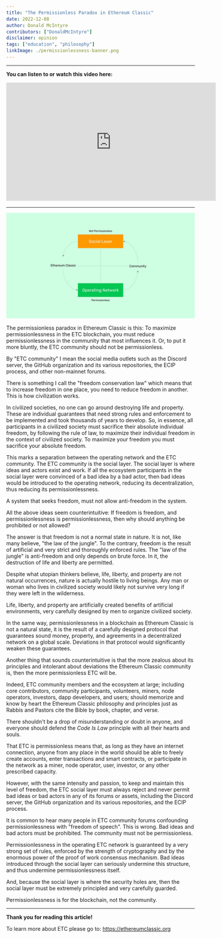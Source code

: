 ```yaml
---
title: "The Permissionless Paradox in Ethereum Classic"
date: 2022-12-08
author: Donald McIntyre
contributors: ["DonaldMcIntyre"]
disclaimer: opinion
tags: ["education", "philosophy"]
linkImage: ./permissionlessness-banner.png
---
```


---
**You can listen to or watch this video here:**

<iframe width="560" height="315" src="https://www.youtube.com/embed/LmHnVjMiE90" title="YouTube video player" frameborder="0" allow="accelerometer; autoplay; clipboard-write; encrypted-media; gyroscope; picture-in-picture" allowfullscreen></iframe>

---

![Permissionlessness in Ethereum Classic does not mean permissionlessness in the community.](./permissionlessness-banner.png)

The permissionless paradox in Ethereum Classic is this: To maximize permissionlessness in the ETC blockchain, you must reduce permissionlessness in the community that most influences it. Or, to put it more bluntly, the ETC community should not be permissionless.

By "ETC community" I mean the social media outlets such as the Discord server, the GitHub organization and its various repositories, the ECIP process, and other non-mainnet forums.

There is something I call the "freedom conservation law" which means that to increase freedom in one place, you need to reduce freedom in another. This is how civilization works.

In civilized societies, no one can go around destroying life and property. These are individual guarantees that need strong rules and enforcement to be implemented and took thousands of years to develop. So, in essence, all participants in a civilized society must sacrifice their absolute individual freedom, by following the rule of law, to maximize their individual freedom in the context of civilized society. To maximize your freedom you must sacrifice your absolute freedom.

This marks a separation between the operating network and the ETC community. The ETC community is the social layer. The social layer is where ideas and actors exist and work. If all the ecosystem participants in the social layer were convinced of a bad idea by a bad actor, then bad ideas would be introduced to the operating network, reducing its decentralization, thus reducing its permissionlessness.

A system that seeks freedom, must not allow anti-freedom in the system.

All the above ideas seem counterintuitive: If freedom is freedom, and permissionlessness is permissionlessness, then why should anything be prohibited or not allowed?

The answer is that freedom is not a normal state in nature. It is not, like many believe, "the law of the jungle". To the contrary, freedom is the result of artificial and very strict and thoroughly enforced rules. The "law of the jungle" is anti-freedom and only depends on brute force. In it, the destruction of life and liberty are permitted.

Despite what utopian thinkers believe, life, liberty, and property are not natural occurrences, nature is actually hostile to living beings. Any man or woman who lives in civilized society would likely not survive very long if they were left in the wilderness.

Life, liberty, and property are artificially created benefits of artificial environments, very carefully designed by men to organize civilized society. 

In the same way, permissionlessness in a blockchain as Ethereum Classic is not a natural state, it is the result of a carefully designed protocol that guarantees sound money, property, and agreements in a decentralized network on a global scale. Deviations in that protocol would significantly weaken these guarantees.

Another thing that sounds counterintuitive is that the more zealous about its principles and intolerant about deviations the Ethereum Classic community is, then the more permissionless ETC will be.

Indeed, ETC community members and the ecosystem at large; including core contributors, community participants, volunteers, miners, node operators, investors, dapp developers, and users; should memorize and know by heart the Ethereum Classic philosophy and principles just as Rabbis and Pastors cite the Bible by book, chapter, and verse.

There shouldn't be a drop of misunderstanding or doubt in anyone, and everyone should defend the *Code Is Law* principle with all their hearts and souls.

That ETC is permissionless means that, as long as they have an internet connection, anyone from any place in the world should be able to freely create accounts, enter transactions and smart contracts, or participate in the network as a miner, node operator, user, investor, or any other prescribed capacity.

However, with the same intensity and passion, to keep and maintain this level of freedom, the ETC social layer must always reject and never permit bad ideas or bad actors in any of its forums or assets, including the Discord server, the GitHub organization and its various repositories, and the ECIP process.

It is common to hear many people in ETC community forums confounding permissionlessness with "freedom of speech". This is wrong. Bad ideas and bad actors must be prohibited. The community must not be permissionless.

Permissionlessness in the operating ETC network is guaranteed by a very strong set of rules, enforced by the strength of cryptography and by the enormous power of the proof of work consensus mechanism. Bad ideas introduced through the social layer can seriously undermine this structure, and thus undermine permissionlessness itself.

And, because the social layer is where the security holes are, then the social layer must be extremely principled and very carefully guarded.

Permissionlessness is for the blockchain, not the community.

---

**Thank you for reading this article!**

To learn more about ETC please go to: https://ethereumclassic.org
